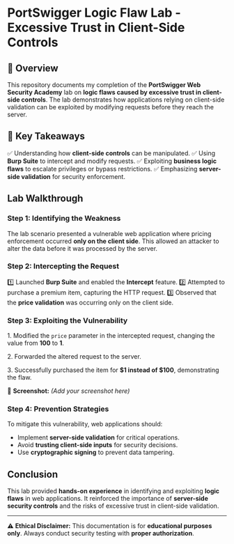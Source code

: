 #  PortSwigger Logic Flaw Lab - Excessive Trust in Client-Side Controls

## 📌 Overview
This repository documents my completion of the **PortSwigger Web Security Academy** lab on **logic flaws caused by excessive trust in client-side controls**. The lab demonstrates how applications relying on client-side validation can be exploited by modifying requests before they reach the server.

## 🔑 Key Takeaways
✅ Understanding how **client-side controls** can be manipulated.
✅ Using **Burp Suite** to intercept and modify requests.
✅ Exploiting **business logic flaws** to escalate privileges or bypass restrictions.
✅ Emphasizing **server-side validation** for security enforcement.

## Lab Walkthrough

### Step 1: Identifying the Weakness
The lab scenario presented a vulnerable web application where pricing enforcement occurred **only on the client side**. This allowed an attacker to alter the data before it was processed by the server.

###  Step 2: Intercepting the Request
1️⃣ Launched **Burp Suite** and enabled the **Intercept** feature.
2️⃣ Attempted to purchase a premium item, capturing the HTTP request.
3️⃣ Observed that the **price validation** was occurring only on the client side.

###  Step 3: Exploiting the Vulnerability
1️. Modified the `price` parameter in the intercepted request, changing the value from **100** to **1**.

2️. Forwarded the altered request to the server.

3️. Successfully purchased the item for **$1 instead of $100**, demonstrating the flaw.

📸 **Screenshot:** *(Add your screenshot here)*

###  Step 4: Prevention Strategies
To mitigate this vulnerability, web applications should:
-  Implement **server-side validation** for critical operations.
-  Avoid **trusting client-side inputs** for security decisions.
-  Use **cryptographic signing** to prevent data tampering.

##  Conclusion
This lab provided **hands-on experience** in identifying and exploiting **logic flaws** in web applications. It reinforced the importance of **server-side security controls** and the risks of excessive trust in client-side validation.

---
⚠️ **Ethical Disclaimer:** This documentation is for **educational purposes only**. Always conduct security testing with **proper authorization**.


